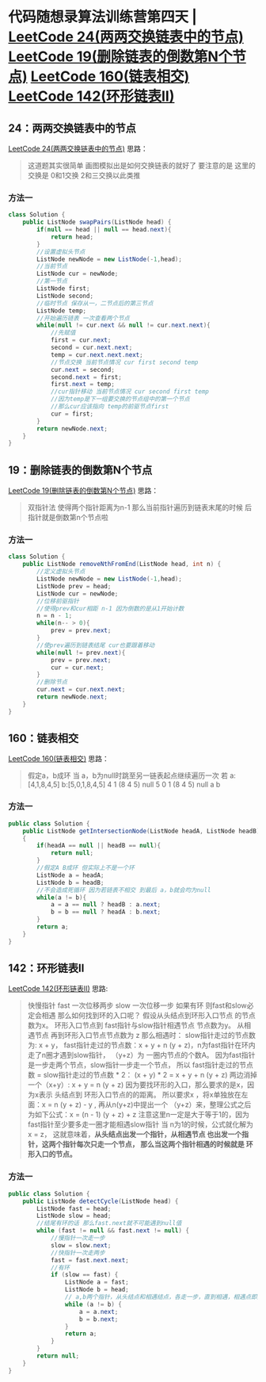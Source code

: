 # 代码随想录算法训练营第四天 | [LeetCode 24(两两交换链表中的节点)](https://leetcode.cn/problems/swap-nodes-in-pairs/) [LeetCode 19(删除链表的倒数第N个节点)](https://leetcode.cn/problems/remove-nth-node-from-end-of-list/t/) [LeetCode 160(链表相交)](https://leetcode.cn/problems/intersection-of-two-linked-lists-lcci/) [LeetCode 142(环形链表II)](https://leetcode.cn/problems/linked-list-cycle-ii/)

## 24：两两交换链表中的节点
[LeetCode 24(两两交换链表中的节点)](https://leetcode.cn/problems/swap-nodes-in-pairs/) 
思路：
> 这道题其实很简单
> 画图模拟出是如何交换链表的就好了
> 要注意的是 这里的交换是 0和1交换 2和三交换以此类推
### 方法一
```java
class Solution {
    public ListNode swapPairs(ListNode head) {
        if(null == head || null == head.next){
            return head;
        }
        //设置虚拟头节点
        ListNode newNode = new ListNode(-1,head);
        //当前节点
        ListNode cur = newNode;
        //第一节点
        ListNode first;
        ListNode second;
        //临时节点 保存从一，二节点后的第三节点
        ListNode temp;
        //开始遍历链表 一次查看两个节点
        while(null != cur.next && null != cur.next.next){
            //先赋值
            first = cur.next;
            second = cur.next.next;
            temp = cur.next.next.next;
            //节点交换 当前节点情况 cur first second temp
            cur.next = second;
            second.next = first;
            first.next = temp;
            //cur指针移动 当前节点情况 cur second first temp
            //因为temp是下一组要交换的节点组中的第一个节点
            //那么cur应该指向 temp的前驱节点first
            cur = first;
        }
        return newNode.next;
    }
}
```
## 19：删除链表的倒数第N个节点
[LeetCode 19(删除链表的倒数第N个节点)](https://leetcode.cn/problems/remove-nth-node-from-end-of-list/)
思路：
> 双指针法
> 使得两个指针距离为n-1 那么当前指针遍历到链表末尾的时候 后指针就是倒数第n个节点啦
### 方法一
```java
class Solution {
    public ListNode removeNthFromEnd(ListNode head, int n) {
        //定义虚拟头节点
        ListNode newNode = new ListNode(-1,head);
        ListNode prev = head;
        ListNode cur = newNode;
        //位移前驱指针
        //使得prev和cur相距 n-1 因为倒数的是从1开始计数
        n = n - 1;
        while(n-- > 0){
            prev = prev.next;
        }
        //使prev遍历到链表结尾 cur也要跟着移动
        while(null != prev.next){
            prev = prev.next;
            cur = cur.next;
        }
        //删除节点
        cur.next = cur.next.next;
        return newNode.next;
    }
}
```

## 160：链表相交
[LeetCode 160(链表相交)](https://leetcode.cn/problems/intersection-of-two-linked-lists-lcci/) 
思路：
> 假定a，b成环 当 a，b为null时跳至另一链表起点继续遍历一次
> 若 a:[4,1,8,4,5] b:[5,0,1,8,4,5]
>  4 1 (8 4 5) null 5 0 1 (8 4 5) null
>  a                b
### 方法一
```java
public class Solution {
    public ListNode getIntersectionNode(ListNode headA, ListNode headB)
    {
        if(headA == null || headB == null){
            return null;
        }
        //假定A B成环 但实际上不是一个环
        ListNode a = headA;
        ListNode b = headB;
        //不会造成死循环 因为若链表不相交 到最后 a，b就会均为null 
        while(a != b){
            a = a == null ? headB : a.next;
            b = b == null ? headA : b.next;
        }
        return a;
    }
}
```

## 142：环形链表II
[LeetCode 142(环形链表II)](https://leetcode.cn/problems/linked-list-cycle-ii/)
思路:
> 快慢指针 
> fast 一次位移两步
> slow 一次位移一步
> 如果有环 则fast和slow必定会相遇
> 那么如何找到环的入口呢？
> 假设从头结点到环形入口节点 的节点数为x。 环形入口节点到 fast指针与slow指针相遇节点 节点数为y。 从相遇节点 再到环形入口节点节点数为 z
> 那么相遇时： 
>   slow指针走过的节点数为: x + y， 
>   fast指针走过的节点数：x + y + n (y + z)，n为fast指针在环内走了n圈才遇到slow指针， （y+z）为 一圈内节点的个数A。
> 因为fast指针是一步走两个节点，slow指针一步走一个节点， 所以 fast指针走过的节点数 = slow指针走过的节点数 * 2：
>   (x + y) * 2 = x + y + n (y + z)
> 两边消掉一个（x+y）: x + y = n (y + z)
> 因为要找环形的入口，那么要求的是x，因为x表示 头结点到 环形入口节点的的距离。
> 所以要求x ，将x单独放在左面：x = n (y + z) - y ,
>再从n(y+z)中提出一个 （y+z）来，整理公式之后为如下公式：x = (n - 1) (y + z) + z 注意这里n一定是大于等于1的，因为 fast指针至少要多走一圈才能相遇slow指针
>当 n为1的时候，公式就化解为 x = z，
>这就意味着，**从头结点出发一个指针，从相遇节点 也出发一个指针，这两个指针每次只走一个节点， 那么当这两个指针相遇的时候就是 环形入口的节点。**
### 方法一
```java
public class Solution {
    public ListNode detectCycle(ListNode head) {
        ListNode fast = head;
        ListNode slow = head;
        //结尾有环的话 那么fast.next就不可能遇到null值
        while (fast != null && fast.next != null) {
            //慢指针一次走一步
            slow = slow.next;
            //快指针一次走两步
            fast = fast.next.next;
            //有环
            if (slow == fast) {
                ListNode a = fast;
                ListNode b = head;
                // a,b两个指针，从头结点和相遇结点，各走一步，直到相遇，相遇点即为环入口
                while (a != b) {
                    a = a.next;
                    b = b.next;
                }
                return a;
            }
        }
        return null;
    }
}
```